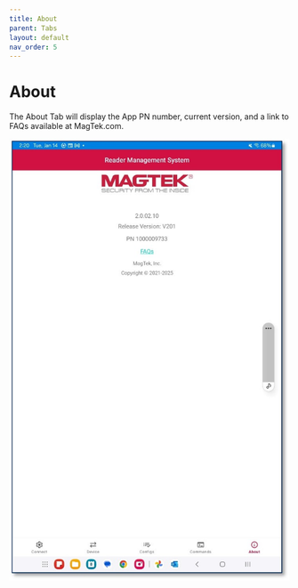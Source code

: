 ```yaml
---
title: About
parent: Tabs
layout: default
nav_order: 5
---
```


# About

The About Tab will display the App PN number, current version, and a link to FAQs available at MagTek.com.  

![](./images/Android7.jpg)